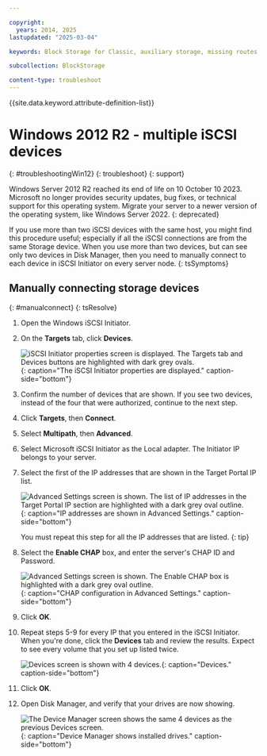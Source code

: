 ```yaml
---

copyright:
  years: 2014, 2025
lastupdated: "2025-03-04"

keywords: Block Storage for Classic, auxiliary storage, missing routes, mpio, multipath, windows, troubleshooting

subcollection: BlockStorage

content-type: troubleshoot
---
```

{{site.data.keyword.attribute-definition-list}}

# Windows 2012 R2 - multiple iSCSI devices
{: #troubleshootingWin12}
{: troubleshoot}
{: support}

Windows Server 2012 R2 reached its end of life on 10 October 10 2023. Microsoft no longer provides security updates, bug fixes, or technical support for this operating system. Migrate your server to a newer version of the operating system, like Windows Server 2022.
{: deprecated}

If you use more than two iSCSI devices with the same host, you might find this procedure useful; especially if all the iSCSI connections are from the same Storage device. When you use more than two devices, but can see only two devices in Disk Manager, then you need to manually connect to each device in iSCSI Initiator on every server node.
{: tsSymptoms}

## Manually connecting storage devices
{: #manualconnect}
{: tsResolve}

1. Open the Windows iSCSI Initiator.
2. On the **Targets** tab, click **Devices**.

   ![iSCSI Initiator properties screen is displayed. The Targets tab and Devices buttons are highlighted with dark grey ovals.](images/win12-ts1.svg){: caption="The iSCSI Initiator properties are displayed." caption-side="bottom"}
3. Confirm the number of devices that are shown. If you see two devices, instead of the four that were authorized, continue to the next step.
4. Click **Targets**, then **Connect**.
5. Select **Multipath**, then **Advanced**.
6. Select Microsoft iSCSI Initiator as the Local adapter. The Initiator IP belongs to your server.
7. Select the first of the IP addresses that are shown in the Target Portal IP list.

   ![Advanced Settings screen is shown. The list of IP addresses in the Target Portal IP section are highlighted with a dark grey oval outline.](images/win12-ts3.svg){: caption="IP addresses are shown in Advanced Settings." caption-side="bottom"}

   You must repeat this step for all the IP addresses that are listed.
   {: tip}

8. Select the **Enable CHAP** box, and enter the server's CHAP ID and Password.

   ![Advanced Settings screen is shown. The Enable CHAP box is highlighted with a dark grey oval outline.](images/win12-ts4.svg){: caption="CHAP configuration in Advanced Settings." caption-side="bottom"}
9. Click **OK**.
10. Repeat steps 5-9 for every IP that you entered in the iSCSI Initiator. When you're done, click the **Devices** tab and review the results. Expect to see every volume that you set up listed twice.

    ![Devices screen is shown with 4 devices.](images/win12-ts5.svg){: caption="Devices." caption-side="bottom"}
11. Click **OK**.
12. Open Disk Manager, and verify that your drives are now showing.

    ![The Device Manager screen shows the same 4 devices as the previous Devices screen.](images/win12-ts6.svg){: caption="Device Manager shows installed drives." caption-side="bottom"}
